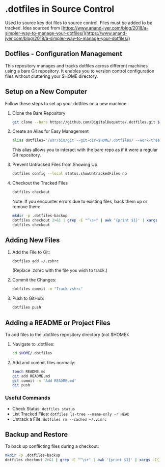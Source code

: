 # .dotfiles in Source Control

Used to source key dot files to source control. Files must be added to be tracked. Idea sourced from [https://www.anand-iyer.com/blog/2018/a-simpler-way-to-manage-your-dotfiles/](https://www.anand-iyer.com/blog/2018/a-simpler-way-to-manage-your-dotfiles/)

## Dotfiles - Configuration Management

This repository manages and tracks dotfiles across different machines using a bare Git repository. It enables you to version control configuration files without cluttering your $HOME directory.

## Setup on a New Computer

Follow these steps to set up your dotfiles on a new machine.

1. Clone the Bare Repository

    ```sh
    git clone --bare https://github.com/DigitalDuquette/.dotfiles.git $HOME/.dotfiles
    ```

2. Create an Alias for Easy Management

    ```sh
    alias dotfiles='/usr/bin/git --git-dir=$HOME/.dotfiles/ --work-tree=$HOME'
    ```

    This alias allows you to interact with the bare repo as if it were a regular Git repository.

3. Prevent Untracked Files from Showing Up

    ```sh
    dotfiles config --local status.showUntrackedFiles no
    ```

4. Checkout the Tracked Files

    ```sh
    dotfiles checkout
    ```

    Note: If you encounter errors due to existing files, back them up or remove them:

    ```sh
    mkdir -p .dotfiles-backup
    dotfiles checkout 2>&1 | grep -E "^\s+" | awk '{print $1}' | xargs -I{} mv {} .dotfiles-backup/{}
    dotfiles checkout
    ```

## Adding New Files

1. Add the File to Git:

    ```sh
    dotfiles add ~/.zshrc
    ```

    (Replace .zshrc with the file you wish to track.)

2. Commit the Changes:

    ```sh
    dotfiles commit -m "Track zshrc"
    ```

3. Push to GitHub:

    ```sh
    dotfiles push
    ```

## Adding a README or Project Files

To add files to the .dotfiles repository directory (not $HOME):

1. Navigate to .dotfiles:

    ```sh
    cd $HOME/.dotfiles
    ```

2. Add and commit files normally:

    ```sh
    touch README.md
    git add README.md
    git commit -m "Add README.md"
    git push
    ```

### Useful Commands

* Check Status: `dotfiles status`
* List Tracked Files: `dotfiles ls-tree --name-only -r HEAD`
* Untrack a File: `dotfiles rm --cached ~/.vimrc`

## Backup and Restore

To back up conflicting files during a checkout:

```sh
mkdir -p .dotfiles-backup
dotfiles checkout 2>&1 | grep -E "^\s+" | awk '{print $1}' | xargs -I{} mv {} .dotfiles-backup/{}
```